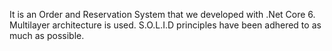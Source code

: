 It is an Order and Reservation System that we developed with .Net Core 6. Multilayer architecture is used. S.O.L.I.D principles have been adhered to as much as possible.
